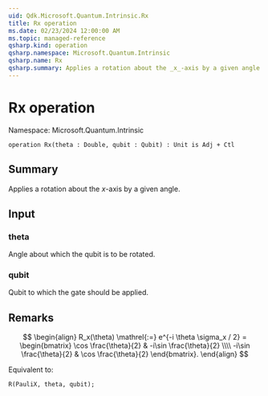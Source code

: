 ```yaml
---
uid: Qdk.Microsoft.Quantum.Intrinsic.Rx
title: Rx operation
ms.date: 02/23/2024 12:00:00 AM
ms.topic: managed-reference
qsharp.kind: operation
qsharp.namespace: Microsoft.Quantum.Intrinsic
qsharp.name: Rx
qsharp.summary: Applies a rotation about the _x_-axis by a given angle.
---
```


# Rx operation

Namespace: Microsoft.Quantum.Intrinsic

```qsharp
operation Rx(theta : Double, qubit : Qubit) : Unit is Adj + Ctl
```

## Summary
Applies a rotation about the _x_-axis by a given angle.

## Input
### theta
Angle about which the qubit is to be rotated.
### qubit
Qubit to which the gate should be applied.

## Remarks
$$
\begin{align}
    R_x(\theta) \mathrel{:=}
    e^{-i \theta \sigma_x / 2} =
    \begin{bmatrix}
        \cos \frac{\theta}{2} & -i\sin \frac{\theta}{2}  \\\\
        -i\sin \frac{\theta}{2} & \cos \frac{\theta}{2}
    \end{bmatrix}.
\end{align}
$$

Equivalent to:
```qsharp
R(PauliX, theta, qubit);
```
